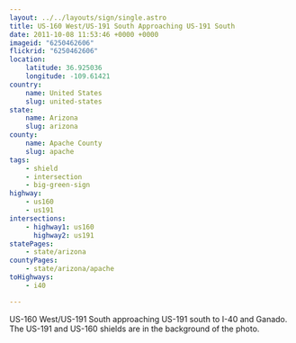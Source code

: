 ```yaml
---
layout: ../../layouts/sign/single.astro
title: US-160 West/US-191 South Approaching US-191 South
date: 2011-10-08 11:53:46 +0000 +0000
imageid: "6250462606"
flickrid: "6250462606"
location:
    latitude: 36.925036
    longitude: -109.61421
country:
    name: United States
    slug: united-states
state:
    name: Arizona
    slug: arizona
county:
    name: Apache County
    slug: apache
tags:
    - shield
    - intersection
    - big-green-sign
highway:
    - us160
    - us191
intersections:
    - highway1: us160
      highway2: us191
statePages:
    - state/arizona
countyPages:
    - state/arizona/apache
toHighways:
    - i40

---
```

US-160 West/US-191 South approaching US-191 south to I-40 and Ganado.  The US-191 and US-160 shields are in the background of the photo.